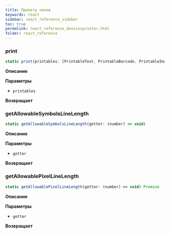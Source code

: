 ```yaml
---
title: Принетр чеков
keywords: react
sidebar: react_reference_sidebar
toc: true
permalink: react_reference_devicesprinter.html
folder: react_reference
---
```


### print

```js
static print(printables: [PrintableText, PrintableBarcode, PrintableImage])
```

**Описание**

**Параметры**

* `printables`

**Возвращает**

### getAllowableSymbolsLineLength

```js
static getAllowableSymbolsLineLength(getter: (number) => void)
```

**Описание**

**Параметры**

* `getter`

**Возвращает**

### getAllowablePixelLineLength

```js
static getAllowablePixelLineLength(getter: (number) => void) Promise
```

**Описание**

**Параметры**

* `getter`

**Возвращает**
